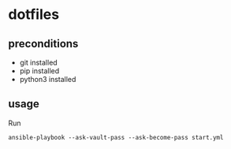 # dotfiles

## preconditions
 - git installed
 - pip installed
 - python3 installed

## usage
Run
```
ansible-playbook --ask-vault-pass --ask-become-pass start.yml
```
